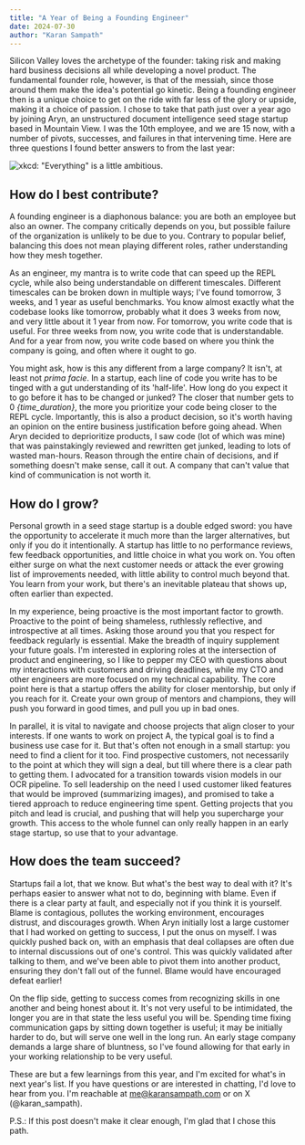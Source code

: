 ```yaml
---
title: "A Year of Being a Founding Engineer"
date: 2024-07-30
author: "Karan Sampath"
---
```



Silicon Valley loves the archetype of the founder: taking risk and making hard business decisions all while developing a novel product. The fundamental founder role, however, is that of the messiah, since those around them make the idea's potential go kinetic. Being a founding engineer then is a unique choice to get on the ride with far less of the glory or upside, making it a choice of passion. I chose to take that path just over a year ago by joining Aryn, an unstructured document intelligence seed stage startup based in Mountain View. I was the 10th employee, and we are 15 now, with a number of pivots, successes, and failures in that intervening time. Here are three questions I found better answers to from the last year:

![xkcd: "Everything" is a little ambitious.](/images/xkcd.png)

## How do I best contribute?

A founding engineer is a diaphonous balance: you are both an employee but also an owner. The company critically depends on you, but possible failure of the organization is unlikely to be due to you. Contrary to popular belief, balancing this does not mean playing different roles, rather understanding how they mesh together.

As an engineer, my mantra is to write code that can speed up the REPL cycle, while also being understandable on different timescales. Different timescales can be broken down in multiple ways; I've found tomorrow, 3 weeks, and 1 year as useful benchmarks. You know almost exactly what the codebase looks like tomorrow, probably what it does 3 weeks from now, and very little about it 1 year from now. For tomorrow, you write code that is useful. For three weeks from now, you write code that is understandable. And for a year from now, you write code based on where you think the company is going, and often where it ought to go.

You might ask, how is this any different from a large company? It isn't, at least not *prima facie*. In a startup, each line of code you write has to be tinged with a gut understanding of its 'half-life'. How long do you expect it to go before it has to be changed or junked? The closer that number gets to 0 *{time_duration}*, the more you prioritize your code being closer to the REPL cycle. Importantly, this is also a product decision, so it's worth having an opinion on the entire business justification before going ahead. When Aryn decided to deprioritize products, I saw code (lot of which was mine) that was painstakingly reviewed and rewritten get junked, leading to lots of wasted man-hours. Reason through the entire chain of decisions, and if something doesn't make sense, call it out. A company that can't value that kind of communication is not worth it.

## How do I grow?

Personal growth in a seed stage startup is a double edged sword: you have the opportunity to accelerate it much more than the larger alternatives, but only if you do it intentionally. A startup has little to no performance reviews, few feedback opportunities, and little choice in what you work on. You often either surge on what the next customer needs or attack the ever growing list of improvements needed, with little ability to control much beyond that. You learn from your work, but there's an inevitable plateau that shows up, often earlier than expected.

In my experience, being proactive is the most important factor to growth. Proactive to the point of being shameless, ruthlessly reflective, and introspective at all times. Asking those around you that you respect for feedback regularly is essential. Make the breadth of inquiry supplement your future goals. I'm interested in exploring roles at the intersection of product and engineering, so I like to pepper my CEO with questions about my interactions with customers and driving deadlines, while my CTO and other engineers are more focused on my technical capability. The core point here is that a startup offers the ability for closer mentorship, but only if you reach for it. Create your own group of mentors and champions, they will push you forward in good times, and pull you up in bad ones.

In parallel, it is vital to navigate and choose projects that align closer to your interests. If one wants to work on project A, the typical goal is to find a business use case for it. But that's often not enough in a small startup: you need to find a client for it too. Find prospective customers, not necessarily to the point at which they will sign a deal, but till where there is a clear path to getting them. I advocated for a transition towards vision models in our OCR pipeline. To sell leadership on the need I used customer liked features that would be improved (summarizing images), and promised to take a tiered approach to reduce engineering time spent. Getting projects that you pitch and lead is crucial, and pushing that will help you supercharge your growth. This access to the whole funnel can only really happen in an early stage startup, so use that to your advantage.  

## How does the team succeed?

Startups fail a lot, that we know. But what's the best way to deal with it? It's perhaps easier to answer what not to do, beginning with blame. Even if there is a clear party at fault, and especially not if you think it is yourself. Blame is contagious, pollutes the working environment, encourages distrust, and discourages growth. When Aryn initially lost a large customer that I had worked on getting to success, I put the onus on myself. I was quickly pushed back on, with an emphasis that deal collapses are often due to internal discussions out of one's control. This was quickly validated after talking to them, and we've been able to pivot them into another product, ensuring they don't fall out of the funnel. Blame would have encouraged defeat earlier!                                                                                                                                                    

On the flip side, getting to success comes from recognizing skills in one another and being honest about it. It's not very useful to be intimidated, the longer you are in that state the less useful you will be. Spending time fixing communication gaps by sitting down together is useful; it may be initially harder to do, but will serve one well in the long run. An early stage company demands a large share of bluntness, so I've found allowing for that early in your working relationship to be very useful.

These are but a few learnings from this year, and I'm excited for what's in next year's list. If you have questions or are interested in chatting, I'd love to hear from you. I'm reachable at me@karansampath.com or on X (@karan_sampath).

P.S.:  If this post doesn't make it clear enough, I'm glad that I chose this path.
